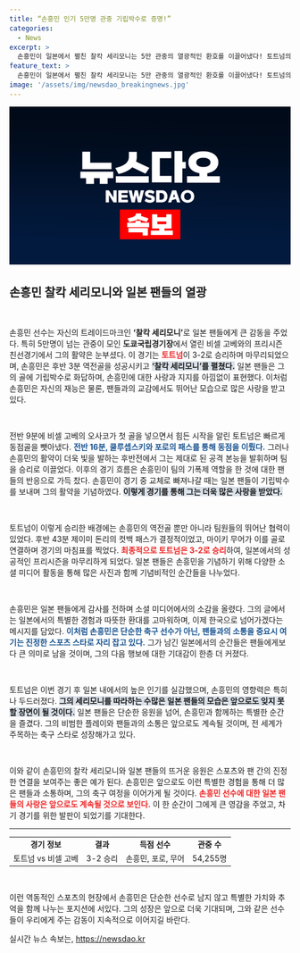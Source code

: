 ```yaml
---
title: “손흥민 인기 5만명 관중 기립박수로 증명!”
categories:
  - News
excerpt: >
  손흥민이 일본에서 펼친 찰칵 세리모니는 5만 관중의 열광적인 환호를 이끌어냈다! 토트넘의 3-2 승리를 이끈 그의 역전골과 팬들의 찬사로 일본에서의 프리시즌이 뜨겁게 달아올랐다.
feature_text: >
  손흥민이 일본에서 펼친 찰칵 세리모니는 5만 관중의 열광적인 환호를 이끌어냈다! 토트넘의 3-2 승리를 이끈 그의 역전골과 팬들의 찬사로 일본에서의 프리시즌이 뜨겁게 달아올랐다.
image: '/assets/img/newsdao_breakingnews.jpg'
---
```


<p><img src="/assets/img/newsdao_breakingnews.jpg" alt="flaretime 속보" /></p>

<h2 data-ke-size="size26">손흥민 찰칵 세리모니와 일본 팬들의 열광</h2>

<p data-ke-size="size16">&nbsp;</p>

<p>손흥민 선수는 자신의 트레이드마크인 <b>‘찰칵 세리모니’</b>로 일본 팬들에게 큰 감동을 주었다. 특히 5만명이 넘는 관중이 모인 <b>도쿄국립경기장</b>에서 열린 비셀 고베와의 프리시즌 친선경기에서 그의 활약은 눈부셨다. 이 경기는 <b><span style="color: #ee2323;">토트넘</span></b>이 3-2로 승리하며 마무리되었으며, 손흥민은 후반 3분 역전골을 성공시키고 <b><span style="background-color: #21538527;">‘찰칵 세리모니’를 펼쳤다.</span></b> 일본 팬들은 그의 골에 기립박수로 화답하며, 손흥민에 대한 사랑과 지지를 아낌없이 표현했다. 이처럼 손흥민은 자신의 재능은 물론, 팬들과의 교감에서도 뛰어난 모습으로 많은 사랑을 받고 있다.</p></p>

<p data-ke-size="size16">&nbsp;</p>

<p>전반 9분에 비셀 고베의 오사코가 첫 골을 넣으면서 힘든 시작을 알린 토트넘은 빠르게 동점골을 뺏아냈다. <b><span style="color: #1a5490;">전반 16분, 쿨루셉스키와 포로의 패스를 통해 동점을 이뤘다.</span></b> 그러나 손흥민의 활약이 더욱 빛을 발하는 후반전에서 그는 제대로 된 공격 본능을 발휘하며 팀을 승리로 이끌었다. 이후의 경기 흐름은 손흥민이 팀의 기폭제 역할을 한 것에 대한 팬들의 반응으로 가득 찼다. 손흥민이 경기 중 교체로 빠져나갈 때는 일본 팬들이 기립박수를 보내며 그의 활약을 기념하였다. <b><span style="background-color: #21538527;">이렇게 경기를 통해 그는 더욱 많은 사랑을 받았다.</span></b></p>

<p data-ke-size="size16">&nbsp;</p>

<p>토트넘이 이렇게 승리한 배경에는 손흥민의 역전골 뿐만 아니라 팀원들의 뛰어난 협력이 있었다. 후반 43분 제이미 돈리의 컷백 패스가 결정적이었고, 마이키 무어가 이를 골로 연결하며 경기의 마침표를 찍었다. <b><span style="color: #ee2323;">최종적으로 토트넘은 3-2로 승리</span></b>하여, 일본에서의 성공적인 프리시즌을 마무리하게 되었다. 일본 팬들은 손흥민을 기념하기 위해 다양한 소셜 미디어 활동을 통해 많은 사진과 함께 기념비적인 순간들을 나누었다. </p>

<p data-ke-size="size16">&nbsp;</p>

<p>손흥민은 일본 팬들에게 감사를 전하며 소셜 미디어에서의 소감을 올렸다. 그의 글에서는 일본에서의 특별한 경험과 따뜻한 환대를 고마워하며, 이제 한국으로 넘어가겠다는 메시지를 담았다. <b><span style="color: #1a5490;">이처럼 손흥민은 단순한 축구 선수가 아닌, 팬들과의 소통을 중요시 여기는 진정한 스포츠 스타로 자리 잡고 있다.</span></b> 그가 남긴 일본에서의 순간들은 팬들에게보다 큰 의미로 남을 것이며, 그의 다음 행보에 대한 기대감이 한층 더 커졌다. </p>

<p data-ke-size="size16">&nbsp;</p>

<p>토트넘은 이번 경기 후 일본 내에서의 높은 인기를 실감했으며, 손흥민의 영향력은 특히나 두드러졌다. <b><span style="background-color: #21538527;">그의 세리모니를 따라하는 수많은 일본 팬들의 모습은 앞으로도 잊지 못할 장면이 될 것이다.</span></b> 일본 팬들은 단순한 응원을 넘어, 손흥민과 함께하는 특별한 순간을 즐겼다. 그의 비범한 플레이와 팬들과의 소통은 앞으로도 계속될 것이며, 전 세계가 주목하는 축구 스타로 성장해가고 있다. </p>

<p data-ke-size="size16">&nbsp;</p>

<p>이와 같이 손흥민의 찰칵 세리모니와 일본 팬들의 뜨거운 응원은 스포츠와 팬 간의 진정한 연결을 보여주는 좋은 예가 된다. 손흥민은 앞으로도 이런 특별한 경험을 통해 더 많은 팬들과 소통하며, 그의 축구 여정을 이어가게 될 것이다.  <b><span style="color: #ee2323;">손흥민 선수에 대한 일본 팬들의 사랑은 앞으로도 계속될 것으로 보인다.</span></b> 이 한 순간이 그에게 큰 영감을 주었고, 차기 경기를 위한 발판이 되었기를 기대한다. </p>

<hr />

<table style="width: 100%; border-collapse: collapse;">
    <tr>
        <td style="text-align: center; height: 17px;"><b>경기 정보</b></td>
        <td style="text-align: center; height: 17px;"><b>결과</b></td>
        <td style="text-align: center; height: 17px;"><b>득점 선수</b></td>
        <td style="text-align: center; height: 17px;"><b>관중 수</b></td>
    </tr>
    <tr>
        <td style="text-align: center; height: 17px;">토트넘 vs 비셀 고베</td>
        <td style="text-align: center; height: 17px;">3-2 승리</td>
        <td style="text-align: center; height: 17px;">손흥민, 포로, 무어</td>
        <td style="text-align: center; height: 17px;">54,255명</td>
    </tr>
</table>

<p data-ke-size="size16">&nbsp;</p> 

<p>이런 역동적인 스포츠의 현장에서 손흥민은 단순한 선수로 남지 않고 특별한 가치와 추억을 함께 나누는 포지션에 서있다. 그의 성장은 앞으로 더욱 기대되며, 그와 같은 선수들이 우리에게 주는 감동이 지속적으로 이어지길 바란다.</p>
실시간 뉴스 속보는, <a href="https://newsdao.kr" rel="dofollow">https://newsdao.kr</a>


